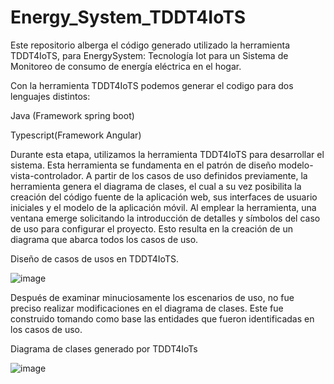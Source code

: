 # Energy_System_TDDT4IoTS
Este repositorio alberga el código generado utilizado la herramienta TDDT4IoTS, para EnergySystem: Tecnología Iot para un Sistema de Monitoreo de consumo de energía eléctrica en el hogar. 

 Con la herramienta TDDT4IoTS podemos generar el codigo para dos lenguajes distintos:

Java (Framework spring boot)


Typescript(Framework Angular)

Durante esta etapa, utilizamos la herramienta TDDT4IoTS para desarrollar el sistema. Esta herramienta se fundamenta en el patrón de diseño modelo-vista-controlador. A partir de los casos de uso definidos previamente, la herramienta genera el diagrama de clases, el cual a su vez posibilita la creación del código fuente de la aplicación web, sus interfaces de usuario iniciales y el modelo de la aplicación móvil.
Al emplear la herramienta, una ventana emerge solicitando la introducción de detalles y símbolos del caso de uso para configurar el proyecto. Esto resulta en la creación de un diagrama que abarca todos los casos de uso.

Diseño de casos de usos en TDDT4IoTS.

![image](https://github.com/JohnVeraXD/Energy_System_TDDT4IoTS/assets/108051712/9888d611-fdec-4fb4-9915-14c71a2e064e)


Después de examinar minuciosamente los escenarios de uso, no fue preciso realizar modificaciones en el diagrama de clases. Este fue construido tomando como base las entidades que fueron identificadas en los casos de uso.

Diagrama de clases generado por TDDT4IoTs

![image](https://github.com/JohnVeraXD/Energy_System_TDDT4IoTS/assets/108051712/656d9086-7b1a-4253-a736-c0cf9713fc1a)
